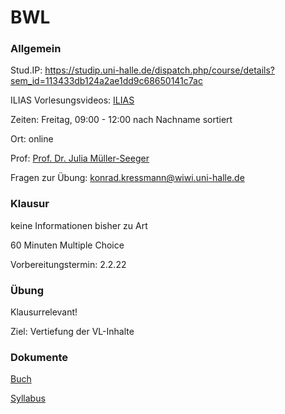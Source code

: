 # BWL

### Allgemein

Stud.IP: https://studip.uni-halle.de/dispatch.php/course/details?sem_id=113433db124a2ae1dd9c68650141c7ac

ILIAS Vorlesungsvideos: [ILIAS](https://ilias.uni-halle.de/goto.php?target=crs_217678&client_id=unihalle)

Zeiten: Freitag, 09:00 - 12:00 nach Nachname sortiert

Ort: online

Prof: [Prof. Dr. Julia Müller-Seeger](https://studip.uni-halle.de:443/dispatch.php/profile?cid=113433db124a2ae1dd9c68650141c7ac&username=acvkd)

Fragen zur Übung: konrad.kressmann@wiwi.uni-halle.de

### Klausur

keine Informationen bisher zu Art

60 Minuten Multiple Choice

Vorbereitungstermin: 2.2.22

### Übung

Klausurrelevant! 

Ziel: Vertiefung der VL-Inhalte

### Dokumente

[Buch](https://raw.githubusercontent.com/skriptum/vwl1/main/VL_BWL/Schierenbeck%20and%20W%C3%B6hle%20-%202016%20-%20Grundz%C3%BCge%20der%20Betriebswirtschaftslehre.pdf)

[Syllabus](https://raw.githubusercontent.com/skriptum/vwl1/main/VL_BWL/VL_BWL.pdf)

